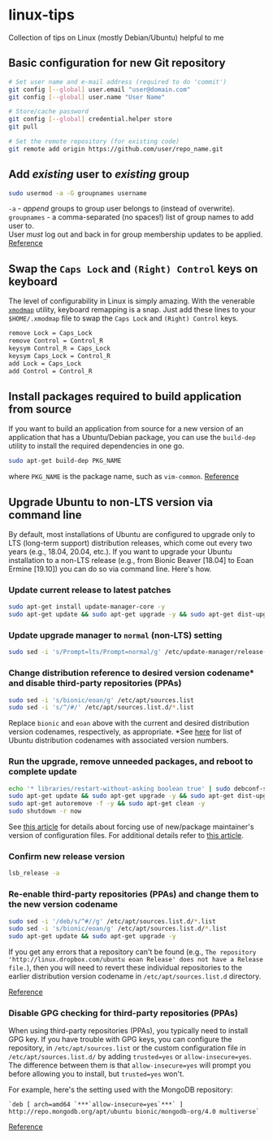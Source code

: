 # linux-tips
Collection of tips on Linux (mostly Debian/Ubuntu) helpful to me

## Basic configuration for new Git repository
```bash
# Set user name and e-mail address (required to do 'commit')
git config [--global] user.email "user@domain.com"
git config [--global] user.name "User Name"

# Store/cache password
git config [--global] credential.helper store
git pull

# Set the remote repository (for existing code)
git remote add origin https://github.com/user/repo_name.git
```

## Add <em>existing</em> user to <em>existing</em> group
```bash
sudo usermod -a -G groupnames username
```
`-a` - <em>append</em> groups to group user belongs to (instead of overwrite).  
`groupnames` - a comma-separated (no spaces!) list of group names to add user to.  
User <em>must</em> log out and back in for group membership updates to be applied.  
[Reference](http://askubuntu.com/a/79566)

## Swap the `Caps Lock` and `(Right) Control` keys on keyboard
The level of configurability in Linux is simply amazing.  With the venerable [`xmodmap`](https://linux.die.net/man/1/xmodmap) utility, keyboard remapping is a snap. Just add these lines to your `$HOME/.xmodmap` file to swap the `Caps Lock` and `(Right) Control` keys.
```bash
remove Lock = Caps_Lock
remove Control = Control_R
keysym Control_R = Caps_Lock
keysym Caps_Lock = Control_R
add Lock = Caps_Lock
add Control = Control_R
```

## Install packages required to build application from source
If you want to build an application from source for a new version of an application that has a Ubuntu/Debian package, you can use the `build-dep` utility to install the required dependencies in one go.
```bash
sudo apt-get build-dep PKG_NAME
```
where `PKG_NAME` is the package name, such as `vim-common`.
[Reference](https://wiki.debian.org/BuildingTutorial#Get_the_build_dependencies)

## Upgrade Ubuntu to non-LTS version via command line
By default, most installations of Ubuntu are configured to upgrade only to LTS (long-term support) distribution releases, which come out every two years (e.g., 18.04, 20.04, etc.).  If you want to upgrade your Ubuntu installation to a non-LTS release (e.g., from Bionic Beaver [18.04] to Eoan Ermine [19.10]) you can do so via command line.  Here's how.

### Update current release to latest patches
```bash
sudo apt-get install update-manager-core -y
sudo apt-get update && sudo apt-get upgrade -y && sudo apt-get dist-upgrade -y
```

### Update upgrade manager to `normal` (non-LTS) setting
```bash
sudo sed -i 's/Prompt=lts/Prompt=normal/g' /etc/update-manager/release-upgrades
```

### Change distribution reference to desired version codename* and disable third-party repositories (PPAs)
```bash
sudo sed -i 's/bionic/eoan/g' /etc/apt/sources.list
sudo sed -i 's/^/#/' /etc/apt/sources.list.d/*.list
```
Replace `bionic` and `eoan` above with the current and desired distribution version codenames, respectively, as appropriate.
*See [here](https://en.wikipedia.org/wiki/Ubuntu_version_history) for list of Ubuntu distribution codenames with associated version numbers.

### Run the upgrade, remove unneeded packages, and reboot to complete update
```bash
echo '* libraries/restart-without-asking boolean true' | sudo debconf-set-selections
sudo apt-get update && sudo apt-get upgrade -y && sudo apt-get dist-upgrade -y -o Dpkg::Options::=--force-confdef -o Dpkg::Options::=--force-confnew
sudo apt-get autoremove -f -y && sudo apt-get clean -y
sudo shutdown -r now
```
See [this article](https://unix.stackexchange.com/questions/22820/how-to-make-apt-get-accept-new-config-files-in-an-unattended-install-of-debian-f) for details about forcing use of new/package maintainer's version of configuration files.  For additional details refer to [this article](https://serverfault.com/a/858361).

### Confirm new release version
```bash
lsb_release -a
```

### Re-enable third-party repositories (PPAs) and change them to the new version codename
```bash
sudo sed -i '/deb/s/^#//g' /etc/apt/sources.list.d/*.list
sudo sed -i 's/bionic/eoan/g' /etc/apt/sources.list.d/*.list
sudo apt-get update && sudo apt-get upgrade -y
```
If you get any errors that a repository can't be found (e.g., `The repository 'http://linux.dropbox.com/ubuntu eoan Release' does not have a Release file.`), then you will need to revert these individual repositories to the earlier distribution version codename in `/etc/apt/sources.list.d` directory.

[Reference](https://www.linuxbabe.com/ubuntu/upgrade-ubuntu-18-04-to-ubuntu-19-10-from-command-line)

### Disable GPG checking for third-party repositories (PPAs)
When using third-party repositories (PPAs), you typically need to install GPG key. If you have trouble with GPG keys, you can configure the repository, in `/etc/apt/sources.list` or the custom configuration file in `/etc/apt/sources.list.d/` by adding `trusted=yes` or `allow-insecure=yes`. The difference between them is that `allow-insecure=yes` will prompt you before allowing you to install, but `trusted=yes` won't.

For example, here's the setting used with the MongoDB repository:

	`deb [ arch=amd64 `***`allow-insecure=yes`***` ] http://repo.mongodb.org/apt/ubuntu bionic/mongodb-org/4.0 multiverse`


[Reference](https://unix.stackexchange.com/questions/198000/bypass-gpg-signature-checks-only-for-a-single-repository)
